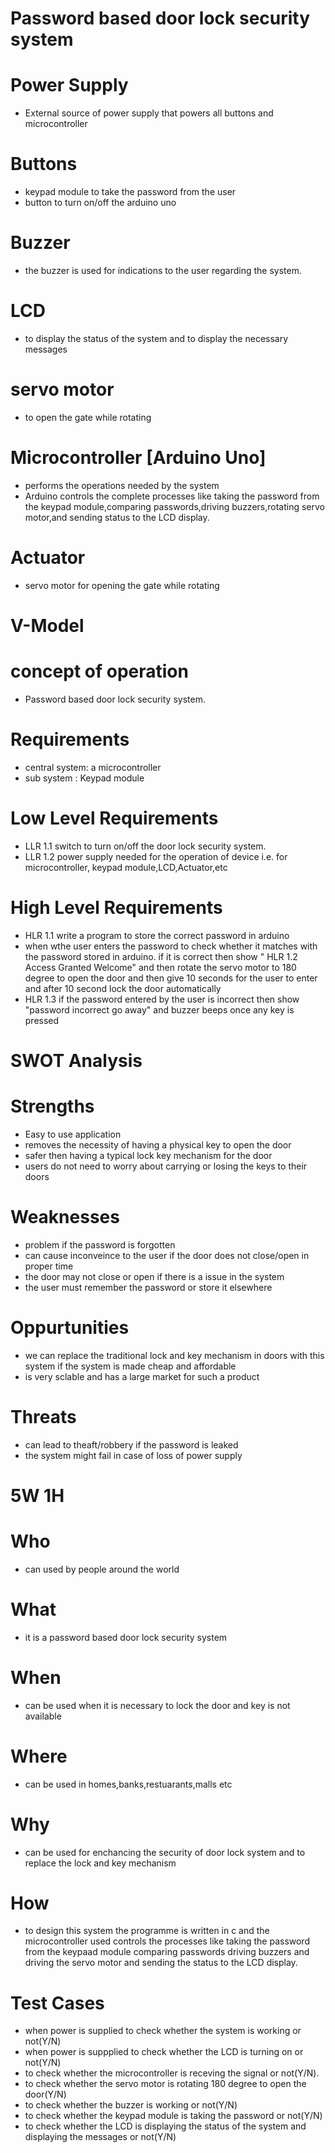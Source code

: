 # Password based door lock security system
# Power Supply
* External source of power supply that powers all buttons and microcontroller

# Buttons
* keypad module to take the password from the user
* button to turn on/off the arduino uno


# Buzzer
* the buzzer is used for indications to the user regarding the system.


# LCD
* to display  the status of the system and to display the necessary messages

# servo motor
* to open the gate while rotating

# Microcontroller [Arduino Uno]
* performs the operations needed by the system
* Arduino controls the complete processes like taking the password from the keypad module,comparing passwords,driving buzzers,rotating servo motor,and sending status to the LCD display.

# Actuator
* servo motor for opening the gate while rotating 

# V-Model
# concept of operation
* Password based door lock security system.

# Requirements
* central system: a microcontroller
* sub system : Keypad module

# Low Level Requirements
* LLR 1.1 switch to turn on/off the door lock security system.
* LLR 1.2 power supply needed for the operation of device i.e. for microcontroller, keypad module,LCD,Actuator,etc

# High Level Requirements
* HLR 1.1  write a program to store the correct password in arduino
* when wthe user enters the password to check whether it matches with the password stored in arduino. if it is correct then show " HLR 1.2 Access Granted Welcome" and then rotate the servo motor to 180 degree to open the door and then give 10 seconds for the user to enter and after 10 second lock the door automatically
* HLR 1.3 if the password entered by the user is incorrect then show "password incorrect go away" and buzzer beeps once any key is pressed

# SWOT Analysis 

# Strengths
* Easy to use application
* removes the necessity of having a physical key to open the door
* safer then having a typical lock key mechanism for the door
* users do not need to worry about carrying or losing the keys to their doors

# Weaknesses
* problem if the password is forgotten
* can cause inconveince  to the user if the door does not close/open in proper time
* the door may not close or open if there is a issue in the system
* the user must remember the password or store it elsewhere

# Oppurtunities
* we can replace the traditional lock and key mechanism in doors with this system if the system is made cheap and affordable
* is very sclable and has a large market for such a product

# Threats
* can lead to theaft/robbery if the password is leaked 
* the system might fail in case of loss of power supply 

# 5W 1H
# Who
* can used by people around the world 

# What
* it is a password based door lock security system

# When
* can be used when it is necessary to lock the door and key is not available 

# Where
*  can be used in homes,banks,restuarants,malls etc

# Why
* can be used for enchancing the security of door lock system and to replace the lock and key mechanism

# How
* to design this system the programme is written in c and the microcontroller used controls the processes like taking the password from the keypaad module comparing passwords driving buzzers and driving the servo motor and sending the status to the LCD display.

# Test Cases
* when power is supplied to check whether the system is working or not(Y/N)
* when power is suppplied to check whether the LCD is turning on or not(Y/N)
* to check whether the microcontroller is receving the signal or not(Y/N).
* to check whether the servo motor is rotating 180 degree to open the door(Y/N)
* to check whether the buzzer is working or not(Y/N)
* to check whether the keypad module is taking the password or not(Y/N)
* to check whether the LCD is displaying the status of the system and displaying the messages or not(Y/N)
